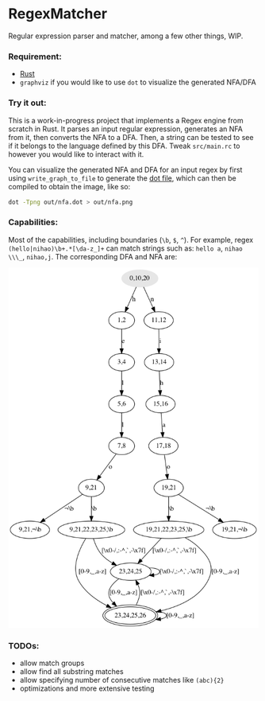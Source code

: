 # RegexMatcher

Regular expression parser and matcher, among a few other things, WIP.

### Requirement:

- [Rust](https://www.rust-lang.org/tools/install) 
- `graphviz` if you would like to use `dot` to visualize the generated NFA/DFA

### Try it out:

This is a work-in-progress project that implements a Regex engine from scratch in Rust.
It parses an input regular expression, generates an NFA from it, then converts the NFA
to a DFA. Then, a string can be tested to see if it belongs to the language defined by 
this DFA. Tweak `src/main.rc` to however you would like to interact with it.

You can visualize the generated NFA and DFA for an input regex by first using
`write_graph_to_file` to generate the [dot file](https://en.wikipedia.org/wiki/DOT_(graph_description_language)),
which can then be compiled to obtain the image, like so: 
```bash
dot -Tpng out/nfa.dot > out/nfa.png
```

### Capabilities:

Most of the capabilities, including boundaries (`\b`, `$`, `^`). For example, regex `(hello|nihao)\b+.*[\da-z_]+` can 
match strings such as: `hello a`, `nihao   \\\_`, `nihao,j`. The corresponding DFA and NFA are:

![DFA for example](examples/dfa.png)

### TODOs:

- allow match groups 
- allow find all substring matches
- allow specifying number of consecutive matches like `(abc){2}`
- optimizations and more extensive testing
